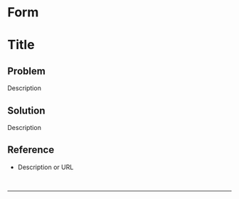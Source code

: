 # Form

# Title

## Problem

Description


## Solution

Description


## Reference
* Description or URL

<br>
<hr>
